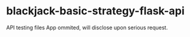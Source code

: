 # blackjack-basic-strategy-flask-api
API testing files
App ommited, will disclose upon serious request.
